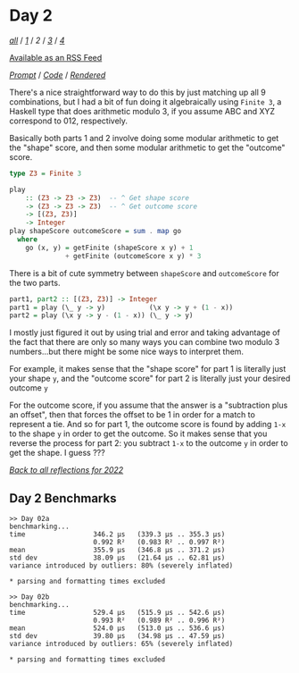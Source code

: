 Day 2
===

<!--
This section is generated and compiled by the build script at ./Build.hs from
the file `./reflections/day02.md`.  If you want to edit this, edit
that file instead!
-->

*[all][reflections]* / *[1][day01]* / *2* / *[3][day03]* / *[4][day04]*

[reflections]: https://github.com/mstksg/advent-of-code-2022/blob/master/reflections.md
[day01]: https://github.com/mstksg/advent-of-code-2022/blob/master/reflections-out/day01.md
[day03]: https://github.com/mstksg/advent-of-code-2022/blob/master/reflections-out/day03.md
[day04]: https://github.com/mstksg/advent-of-code-2022/blob/master/reflections-out/day04.md

[Available as an RSS Feed][rss]

[rss]: http://feeds.feedburner.com/jle-advent-of-code-2022

*[Prompt][d02p]* / *[Code][d02g]* / *[Rendered][d02h]*

[d02p]: https://adventofcode.com/2022/day/2
[d02g]: https://github.com/mstksg/advent-of-code-2022/blob/master/src/AOC/Challenge/Day02.hs
[d02h]: https://mstksg.github.io/advent-of-code-2022/src/AOC.Challenge.Day02.html

There's a nice straightforward way to do this by just matching up all 9
combinations, but I had a bit of fun doing it algebraically using `Finite 3`, a
Haskell type that does arithmetic modulo 3, if you assume ABC and XYZ
correspond to 012, respectively.

Basically both parts 1 and 2 involve doing some modular arithmetic to get the
"shape" score, and then some modular arithmetic to get the "outcome" score.

```haskell
type Z3 = Finite 3

play
    :: (Z3 -> Z3 -> Z3)  -- ^ Get shape score
    -> (Z3 -> Z3 -> Z3)  -- ^ Get outcome score
    -> [(Z3, Z3)]
    -> Integer
play shapeScore outcomeScore = sum . map go
  where
    go (x, y) = getFinite (shapeScore x y) + 1
              + getFinite (outcomeScore x y) * 3
```

There is a bit of cute symmetry between `shapeScore` and `outcomeScore` for the
two parts.

```haskell
part1, part2 :: [(Z3, Z3)] -> Integer
part1 = play (\_ y -> y)           (\x y -> y + (1 - x))
part2 = play (\x y -> y - (1 - x)) (\_ y -> y)
```

I mostly just figured it out by using trial and error and taking advantage of
the fact that there are only so many ways you can combine two modulo 3
numbers...but there might be some nice ways to interpret them.

For example, it makes sense that the "shape score" for part 1 is literally just
your shape `y`, and the "outcome score" for part 2 is literally just your
desired outcome `y`

For the outcome score, if you assume that the answer is a "subtraction plus an
offset", then that forces the offset to be 1 in order for a match to represent
a tie.  And so for part 1, the outcome score is found by adding `1-x` to the
shape `y` in order to get the outcome.  So it makes sense that you reverse
the process for part 2: you subtract `1-x` to the outcome `y` in order to get
the shape.  I guess ???


*[Back to all reflections for 2022][reflections]*

## Day 2 Benchmarks

```
>> Day 02a
benchmarking...
time                 346.2 μs   (339.3 μs .. 355.3 μs)
                     0.992 R²   (0.983 R² .. 0.997 R²)
mean                 355.9 μs   (346.8 μs .. 371.2 μs)
std dev              38.09 μs   (21.64 μs .. 62.81 μs)
variance introduced by outliers: 80% (severely inflated)

* parsing and formatting times excluded

>> Day 02b
benchmarking...
time                 529.4 μs   (515.9 μs .. 542.6 μs)
                     0.993 R²   (0.989 R² .. 0.996 R²)
mean                 524.0 μs   (513.0 μs .. 536.6 μs)
std dev              39.80 μs   (34.98 μs .. 47.59 μs)
variance introduced by outliers: 65% (severely inflated)

* parsing and formatting times excluded
```

